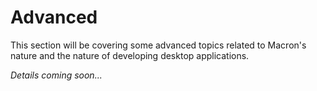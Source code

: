 # Advanced

This section will be covering some advanced topics related to Macron's nature and the nature of developing desktop applications.

*Details coming soon...*
